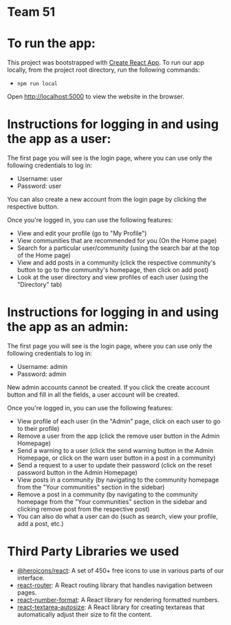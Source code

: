 # Team 51

# To run the app:

This project was bootstrapped with [Create React App](https://github.com/facebook/create-react-app).
To run our app locally, from the project root directory, run the following commands:
- `npm run local`

Open [http://localhost:5000](http://localhost:5000) to view the website in the browser.

# Instructions for logging in and using the app as a user:

The first page you will see is the login page, where you can use only the
following credentials to log in:
  - Username: user
  - Password: user

You can also create a new account from the login page by clicking the respective button.

Once you're logged in, you can use the following features:
- View and edit your profile (go to "My Profile")
- View communities that are recommended for you (On the Home page)
- Search for a particular user/community (using the search bar at the top of the Home page)
- View and add posts in a community (click the respective community's button to go to the community's homepage, then click on add post)
- Look at the user directory and view profiles of each user (using the "Directory" tab)

# Instructions for logging in and using the app as an admin:

The first page you will see is the login page, where you can use only the
following credentials to log in:
  - Username: admin
  - Password: admin

New admin accounts cannot be created. If you click the create account button and fill in
all the fields, a user account will be created.

Once you're logged in, you can use the following features:
- View profile of each user (in the "Admin" page, click on each user to go to their profile)
- Remove a user from the app (click the remove user button in the Admin Homepage)
- Send a warning to a user (click the send warning button in the Admin Homepage, or click on the warn user button in a post in a community)
- Send a request to a user to update their password (click on the reset password button in the Admin Homepage)
- View posts in a community (by navigating to the community homepage from the "Your communities" section in the sidebar)
- Remove a post in a community (by navigating to the community homepage from the "Your communities" section in the sidebar and clicking remove post from the respective post)
- You can also do what a user can do (such as search, view your profile, add a post, etc.)

# Third Party Libraries we used

- [@heroicons/react](https://github.com/tailwindlabs/heroicons): A set of 450+ free icons to use in various parts of our interface.
- [react-router](https://github.com/remix-run/react-router): A React routing library that handles navigation between pages.
- [react-number-format](https://github.com/s-yadav/react-number-format): A React library for rendering formatted numbers.
- [react-textarea-autosize](https://github.com/Andarist/react-textarea-autosize): A React library for creating textareas that automatically adjust their size to fit the content.
